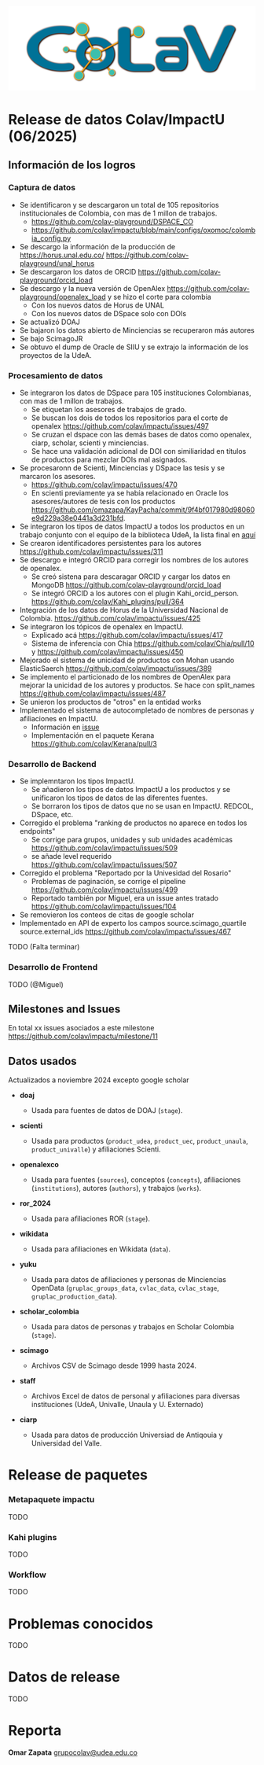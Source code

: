 <center><img src="https://raw.githubusercontent.com/colav/colav.github.io/master/img/Logo.png"/></center>

# Release de datos Colav/ImpactU (06/2025)

## Información de los logros

### Captura de datos
* Se identificaron y se descargaron un total de 105 repositorios institucionales de Colombia, con mas de 1 millon de trabajos.
  * https://github.com/colav-playground/DSPACE_CO
  * https://github.com/colav/impactu/blob/main/configs/oxomoc/colombia_config.py
* Se descargo la información de la producción de https://horus.unal.edu.co/ https://github.com/colav-playground/unal_horus
* Se descargaron los datos de ORCID https://github.com/colav-playground/orcid_load
* Se descargo y la nueva versión de OpenAlex https://github.com/colav-playground/openalex_load y se hizo el corte para colombia
  * Con los nuevos datos de Horus de UNAL
  * Con los nuevos datos de DSpace solo con DOIs
* Se actualizó DOAJ
* Se bajaron los datos abierto de Minciencias se recuperaron más autores
* Se bajo ScimagoJR
* Se obtuvo el dump de Oracle de SIIU y se extrajo la información de los proyectos de la UdeA.

### Procesamiento de datos
* Se integraron los datos de DSpace para 105 instituciones Colombianas, con mas de 1 millon de trabajos.
  * Se etiquetan los asesores de trabajos de grado.
  * Se buscan los dois de todos los repositorios para el corte de openalex https://github.com/colav/impactu/issues/497
  * Se cruzan el dspace con las demás bases de datos como openalex, ciarp, scholar, scienti y minciencias.
  * Se hace una validación adicional de DOI con similiaridad en títulos de productos para mezclar DOIs mal asignados.
* Se procesaronn de Scienti, Minciencias y DSpace las tesis y se marcaron los asesores.
  * https://github.com/colav/impactu/issues/470
  * En scienti previamente ya se había relacionado en Oracle los asesores/autores de tesis con los productos https://github.com/omazapa/KayPacha/commit/9f4bf017980d98060e9d229a38e0441a3d231bfd.
* Se integraron los tipos de datos ImpactU a todos los productos en un trabajo conjunto con el equipo de la biblioteca UdeA, la lista final en [aquí](https://docs.google.com/spreadsheets/d/1LRZpEX6xZDhPngbknyOWeNNGNx5oxpuol1hCiJh-FbY/edit?gid=0#gid=0)  
* Se crearon identificadores persistentes para los autores https://github.com/colav/impactu/issues/311
* Se descargo e integró ORCID para corregir los nombres de los autores de openalex.
  * Se creó sistena para descaragar ORCID y cargar los datos en MongoDB https://github.com/colav-playground/orcid_load
  * Se integró ORCID a los autores con el plugin Kahi_orcid_person. https://github.com/colav/Kahi_plugins/pull/364 
* Integración de los datos de Horus de la Universidad Nacional de Colombia. https://github.com/colav/impactu/issues/425
* Se integraron los tópicos de openalex en ImpactU. 
  * Explicado acá https://github.com/colav/impactu/issues/417
  * Sistema de inferencia con Chia https://github.com/colav/Chia/pull/10 y https://github.com/colav/impactu/issues/450
* Mejorado el sistema de unicidad de productos con Mohan usando ElasticSaerch https://github.com/colav/impactu/issues/389
* Se implemento el particionado de los nombres de OpenAlex para mejorar la unicidad de los autores y productos. Se hace con split_names https://github.com/colav/impactu/issues/487
* Se unieron los productos de "otros" en la entidad works
* Implementado el sistema de autocompletado de nombres de personas y afiliaciones en ImpactU. 
  * Información en [issue](https://github.com/colav/impactu/issues/360)
  * Implementación en el paquete Kerana https://github.com/colav/Kerana/pull/3

  
### Desarrollo de Backend
* Se implemntaron los tipos ImpactU.
   * Se añadieron los tipos de datos ImpactU a los productos y se unificaron los tipos de datos de las diferentes fuentes.
   * Se borraron los tipos de datos que no se usan en ImpactU. REDCOL, DSpace, etc.
* Corregido el problema "ranking de productos no aparece en todos los endpoints"
  * Se corrige para grupos, unidades y sub unidades académicas https://github.com/colav/impactu/issues/509
  * se añade level requerido https://github.com/colav/impactu/issues/507
* Corregido el problema "Reportado por la Univesidad del Rosario"
  * Problemas de paginación, se corrige el pipeline https://github.com/colav/impactu/issues/499
  * Reportado también por Miguel, era un issue antes tratado https://github.com/colav/impactu/issues/104
* Se removieron los conteos de citas de google scholar
* Implementado en API de experto los campos source.scimago_quartile source.external_ids  https://github.com/colav/impactu/issues/467

TODO (Falta terminar)


### Desarrollo de Frontend
TODO (@Miguel)

## Milestones and Issues
En total xx issues asociados a este milestone
https://github.com/colav/impactu/milestone/11


## Datos usados

Actualizados a noviembre 2024 excepto google scholar
* **doaj**
   - Usada para fuentes de datos de DOAJ (`stage`).

* **scienti**
   - Usada para productos (`product_udea`, `product_uec`, `product_unaula`, `product_univalle`) y afiliaciones Scienti.

* **openalexco**
   - Usada para fuentes (`sources`), conceptos (`concepts`), afiliaciones (`institutions`), autores (`authors`), y trabajos (`works`).

* **ror_2024**
   - Usada para afiliaciones ROR (`stage`).

* **wikidata**
   - Usada para afiliaciones en Wikidata (`data`).

* **yuku**
   - Usada para datos de afiliaciones y personas de Minciencias OpenData (`gruplac_groups_data`, `cvlac_data`, `cvlac_stage`, `gruplac_production_data`).

* **scholar_colombia**
   - Usada para datos de personas y trabajos en Scholar Colombia (`stage`).

* **scimago**
    - Archivos CSV de Scimago desde 1999 hasta 2024.

* **staff**
    - Archivos Excel de datos de personal y afiliaciones para diversas instituciones (UdeA, Univalle, Unaula y U. Externado)
* **ciarp**
    - Usada para datos de producción Universiad de Antiqouia y Universidad del Valle.


# Release de paquetes

### Metapaquete impactu
TODO

### Kahi plugins
TODO

### Workflow 
TODO

# Problemas conocidos
TODO

# Datos de release
TODO

# Reporta
**Omar Zapata** grupocolav@udea.edu.co



